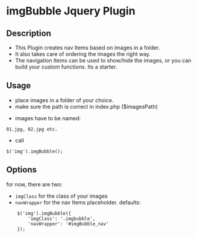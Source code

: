 # imgBubble Jquery Plugin

## Description

* This Plugin creates nav Items based on images in a folder.
* It also takes care of ordering the images the right way.
* The navigation Items can be used to show/hide the images, or you can build your custom functions. Its a starter.

## Usage

* place images in a folder of your choice.
* make sure the path is correct in index.php ($imagesPath)
- images have to be named:
```
01.jpg, 02.jpg etc.
```
* call
```
$('img').imgBubble();
```

## Options

for now, there are two:
* ```imgClass``` for the class of your images
* ```navWrapper``` for the nav Items placeholder.
defaults:
```
    $('img').imgBubble({
        'imgClass': '.imgbubble',
        'navWrapper': '#imgBubble_nav'
    });
```
